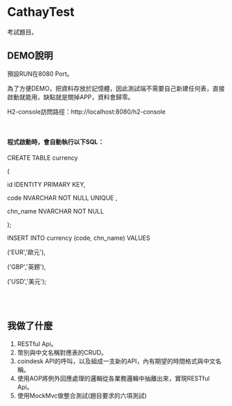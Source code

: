 # CathayTest

考試題目。

## DEMO說明

預設RUN在8080 Port。

為了方便DEMO，把資料存放於記憶體，因此測試端不需要自己新建任何表，直接啟動就能用，缺點就是關掉APP，資料會歸零。

H2-console訪問路徑：http://localhost:8080/h2-console

<br>

#### 程式啟動時，會自動執行以下SQL：

CREATE TABLE currency

(

  id IDENTITY PRIMARY KEY,
	
  code NVARCHAR NOT NULL UNIQUE ,
	
  chn_name NVARCHAR NOT NULL

);

INSERT INTO currency (code, chn_name) VALUES

  ('EUR','歐元'),
	
  ('GBP','英鎊'),
	
  ('USD','美元');



<br><br>
## 我做了什麼

1. RESTful Api。
2. 幣別與中文名稱對應表的CRUD。
3. coindesk API的呼叫，以及組成一支新的API，內有期望的時間格式與中文名稱。
4. 使用AOP將例外回應處理的邏輯從各業務邏輯中抽離出來，實現RESTful Api。
5. 使用MockMvc做整合測試(題目要求的六項測試)

